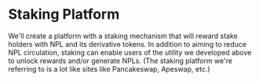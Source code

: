# Staking Platform

We'll create a platform with a staking mechanism that will reward stake holders with NPL and its derivative tokens. In addition to aiming to reduce NPL circulation, staking can enable users of the utility we developed above to unlock rewards and/or generate NPLs. (The staking platform we're referring to is a lot like sites like Pancakeswap, Apeswap, etc.)
